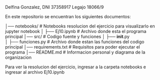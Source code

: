 Delfina Gonzalez, DNI 37358917 Legajo 18066/9

En este repositorio se encuentran los siguientes documentos:

│── notebooks/          # Notebooks resolucion del ejercicio para visualizarlo en jupyter notebook
│      ├── Ej10.ipynb       # Archivo donde esta el programa principal
│── src/                # Codigo fuente y funciones
│      ├── __init__.py       
│      ├── funciones.py     # Archivo donde estan las funciones del codigo principal
│── requirements.txt    # Requisitos para poder ejecutar el programa
│── README.md           # Informacion personal y diagrama de la organizacion

Para ver la resolucion del ejercicio, ingresar a la carpeta notebooks e ingresar al archivo Ej10.ipynb
